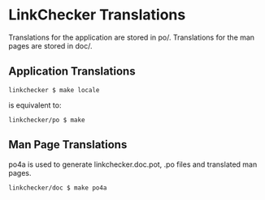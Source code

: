 LinkChecker Translations
========================

Translations for the application are stored in po/.
Translations for the man pages are stored in doc/.

Application Translations
------------------------

``linkchecker $ make locale``

is equivalent to:

``linkchecker/po $ make``

Man Page Translations
---------------------

po4a is used to generate linkchecker.doc.pot, .po files and translated man pages.

``linkchecker/doc $ make po4a``
